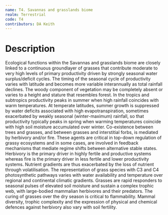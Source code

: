 ```yaml
---
name: T4. Savannas and grasslands biome
realm: Terrestrial
code: T4
contributors: DA Keith
---
```


# Description
 Ecological functions within the Savannas and grasslands biome are closely linked to a continuous groundlayer of grasses that contribute moderate to very high levels of primary productivity driven by strongly seasonal water surplus/deficit cycles.  The timing of the seasonal cycle of productivity varies with latitude and becomes more variable interannually as total rainfall declines. The woody component of vegetation may be completely absent or varies to a height and stature that resembles  forest. In the tropics and subtropics productivity peaks in summer when high rainfall coincides with warm temperatures. At temperate latitudes, summer growth is suppressed by water deficits associated with  high evapotranspiration, sometimes exacerbated by weakly seasonal (winter-maximum) rainfall, so that productivity typically peaks in spring when warming temperatures coincide with high soil moisture accumulated over winter. Co-existence between trees and grasses, and between grasses and interstitial forbs, is mediated by herbivory and/or fire. These agents are critical in top-down regulation of grassy ecosystems and in some cases, are involved in feedback mechanisms that mediate regime shifts between alternative stable states. Herbivory is the primary driver in highly fertile and productive systems whereas fire is the primary driver in less fertile and lower productivity systems. Nutrient gradients are thus exacerbated by the loss of nutrient through volatilisation. The representation of grass species with C3 and C4 photosynthetic pathways varies with water availability and temperature over regional and continental climatic gradients. Grasses are rapid responders to seasonal pulses of elevated soil moisture and sustain a complex trophic web, with large-bodied mammalian herbivores and their predators. The curing of grasses over the dry season is critical to flammability. Mammal diversity, trophic complexity and the expression of physical and chemical defences against herbivory also vary with soil fertility. 

